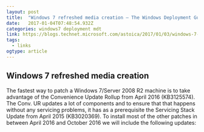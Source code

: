 ```yaml
---
layout: post
title:  "Windows 7 refreshed media creation – The Windows Deployment Guy"
date:   2017-01-04T07:48:54.932Z
categories: windows7 deployment mdt
link: https://blogs.technet.microsoft.com/astoica/2017/01/03/windows-7-refreshed-media-creation/
tags:
  - links
ogtype: article
---
```


## Windows 7 refreshed media creation

The fastest way to patch a Windows 7/Server 2008 R2 machine is to take advantage of the Convenience Update Rollup from April 2016 (KB3125574). The Conv. UR updates a lot of components and to ensure that that happens without any servicing problems, it has as a prerequisite the Servicing Stack Update from April 2015 (KB3020369). To install most of the other patches in between April 2016 and October 2016 we will include the following updates:
